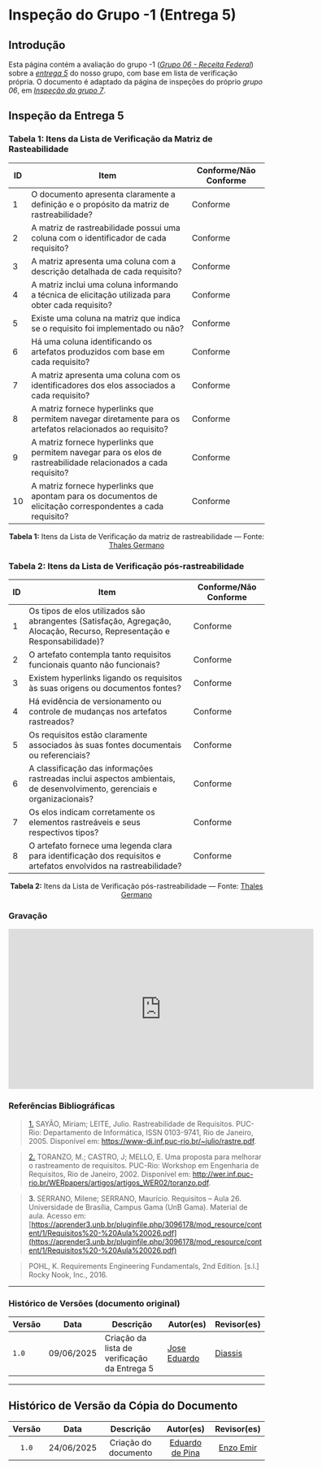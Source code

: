 # Inspeção do Grupo -1 (Entrega 5)

## Introdução

Esta página contém a avaliação do grupo -1 ([*Grupo 06 - Receita Federal*](https://github.com/Requisitos-de-Software/2025.1-ReceitaFederal)) sobre a [*entrega 5*](https://eduardodpms.github.io/REQ-FGTS/Entregas/Entrega-5/) do nosso grupo, com base em lista de verificação própria. O documento é adaptado da página de inspeções do próprio *grupo 06*, em [*Inspeção do grupo 7*](https://requisitos-de-software.github.io/2025.1-ReceitaFederal/inspecao/entrega05/inspecao-grupo7-5/).

## Inspeção da Entrega 5

### Tabela 1: Itens da Lista de Verificação da Matriz de Rasteabilidade

| ID  | Item  | Conforme/Não Conforme |
|-----|-----------------------------------------------------------------------------------------------------------------------------------------------------------------------|------------------------|
| 1   | O documento apresenta claramente a definição e o propósito da matriz de rastreabilidade?         |      Conforme              |
| 2   | A matriz de rastreabilidade possui uma coluna com o identificador de cada requisito?               |        Conforme               |
| 3   | A matriz apresenta uma coluna com a descrição detalhada de cada requisito?               |          Conforme             |
| 4   | A matriz inclui uma coluna informando a técnica de elicitação utilizada para obter cada requisito?               |     Conforme                |
| 5   | Existe uma coluna na matriz que indica se o requisito foi implementado ou não?                     |            Conforme              |
| 6   | Há uma coluna identificando os artefatos produzidos com base em cada requisito?               |              Conforme           |
| 7   | A matriz apresenta uma coluna com os identificadores dos elos associados a cada requisito?               |         Conforme               |
| 8   | A matriz fornece hyperlinks que permitem navegar diretamente para os artefatos relacionados ao requisito?               |     Conforme                    |
| 9   | A matriz fornece hyperlinks que permitem navegar para os elos de rastreabilidade relacionados a cada requisito?          |    Conforme                  |
| 10  | A matriz fornece hyperlinks que apontam para os documentos de elicitação correspondentes a cada requisito?               |      Conforme                |

<p align="center"><strong>Tabela 1:</strong> Itens da Lista de Verificação da matriz de rastreabilidade — Fonte: <a href="https://github.com/thalesgvl">Thales Germano</a></p>



### Tabela 2: Itens da Lista de Verificação pós-rastreabilidade

| ID  | Item | Conforme/Não Conforme |
|-----|------------------------------------------------------------------------------------------------------------------------------------------------|------------------------|
| 1   | Os tipos de elos utilizados são abrangentes (Satisfação, Agregação, Alocação, Recurso, Representação e Responsabilidade)?           | Conforme  |
| 2   | O artefato contempla tanto requisitos funcionais quanto não funcionais?                                  | Conforme    |
| 3   | Existem hyperlinks ligando os requisitos às suas origens ou documentos fontes?                                      | Conforme    |
| 4   | Há evidência de versionamento ou controle de mudanças nos artefatos rastreados?                                  | Conforme    |
| 5   | Os requisitos estão claramente associados às suas fontes documentais ou referenciais?                                |  Conforme   |
| 6   | A classificação das informações rastreadas inclui aspectos ambientais, de desenvolvimento, gerenciais e organizacionais?                | Conforme    |
| 7   | Os elos indicam corretamente os elementos rastreáveis e seus respectivos tipos?                                       | Conforme    |
| 8   | O artefato fornece uma legenda clara para identificação dos requisitos e artefatos envolvidos na rastreabilidade?                          |  Conforme  |

<p align="center"><strong>Tabela 2:</strong> Itens da Lista de Verificação pós-rastreabilidade — Fonte: <a href="https://github.com/thalesgvl">Thales Germano</a></p>

### Gravação 


<iframe width="600" height="315" 
        src="https://www.youtube.com/embed/64MJStyvbvk" 
        frameborder="0" 
        allow="accelerometer; autoplay; clipboard-write; encrypted-media; gyroscope; picture-in-picture; web-share" 
        referrerpolicy="strict-origin-when-cross-origin" 
        allowfullscreen>
</iframe>


### Referências Bibliográficas

> <a id="anchor_1" href="#REF1">1.</a> SAYÃO, Miriam; LEITE, Julio. Rastreabilidade de Requisitos. PUC-Rio: Departamento de Informática, ISSN 0103-9741, Rio de Janeiro, 2005. Disponível em: https://www-di.inf.puc-rio.br/~julio/rastre.pdf.

> <a id="anchor_2" href="#REF2">2.</a> TORANZO, M.; CASTRO, J; MELLO, E. Uma proposta para melhorar o rastreamento de requisitos. PUC-Rio: Workshop em Engenharia de Requisitos, Rio de Janeiro, 2002. Disponível em: http://wer.inf.puc-rio.br/WERpapers/artigos/artigos_WER02/toranzo.pdf.

> <a>3.</a> SERRANO, Milene; SERRANO, Maurício. Requisitos – Aula 26. Universidade de Brasília, Campus Gama (UnB Gama). Material de aula. Acesso em: [https://aprender3.unb.br/pluginfile.php/3096178/mod_resource/content/1/Requisitos%20-%20Aula%20026.pdf](https://aprender3.unb.br/pluginfile.php/3096178/mod_resource/content/1/Requisitos%20-%20Aula%20026.pdf)
>

> <a id="FTF2Ref" href="#FTF3"></a> POHL, K. Requirements Engineering Fundamentals, 2nd Edition. [s.l.] Rocky Nook, Inc., 2016. 

---

### Histórico de Versões (documento original)

Versão |   Data  | Descrição | Autor(es) | Revisor(es)
------ | ---- | ------ | ---------- | ----------
`1.0` | 09/06/2025 | Criação da lista de verificação da Entrega 5 | [Jose Eduardo](https://github.com/jevprado) | [Diassis](https://github.com/Diaxiz) | 



---

## Histórico de Versão da Cópia do Documento

| Versão | Data | Descrição | Autor(es) | Revisor(es) |
| :-: | :-: | :-: | :-: | :-: |
| `1.0` | 24/06/2025 | Criação do documento | [Eduardo de Pina](https://github.com/eduardodpms) | [Enzo Emir](https://github.com/EnzoEmir)  |